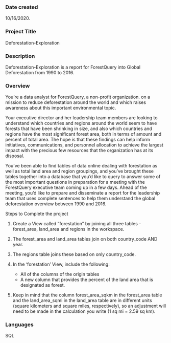 
### Date created
10/16/2020.

### Project Title
Deforestation-Exploration

### Description
Deforestation-Exploration is a report for ForestQuery into Global Deforestation from 1990 to 2016.


### Overview
You’re a data analyst for ForestQuery, a non-profit organization. on a mission to reduce deforestation around the world and which raises awareness about this important environmental topic.

Your executive director and her leadership team members are looking to understand which countries and regions around the world seem to have forests that have been shrinking in size, and also which countries and regions have the most significant forest area, both in terms of amount and percent of total area. The hope is that these findings can help inform initiatives, communications, and personnel allocation to achieve the largest impact with the precious few resources that the organization has at its disposal.

You’ve been able to find tables of data online dealing with forestation as well as total land area and region groupings, and you’ve brought these tables together into a database that you’d like to query to answer some of the most important questions in preparation for a meeting with the ForestQuery executive team coming up in a few days. Ahead of the meeting, you’d like to prepare and disseminate a report for the leadership team that uses complete sentences to help them understand the global deforestation overview between 1990 and 2016.


Steps to Complete the project

1) Create a View called “forestation” by joining all three tables - forest_area, land_area and regions in the workspace.

2) The forest_area and land_area tables join on both country_code AND year.

3) The regions table joins these based on only country_code.

4) In the ‘forestation’ View, include the following:

      - All of the columns of the origin tables
      - A new column that provides the percent of the land area that is designated as forest.

5) Keep in mind that the column forest_area_sqkm in the forest_area table and the land_area_sqmi in the land_area table are in different units (square kilometers and square miles, respectively), so an adjustment will need to be made in the calculation you write (1 sq mi = 2.59 sq km).

### Languages
SQL 




